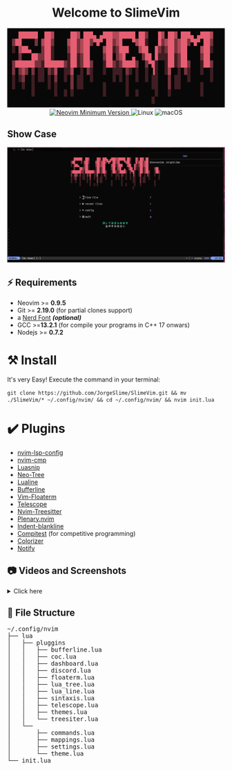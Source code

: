 <h1 align="center">Welcome to SlimeVim</h1>

<div align="center">
  <img src="https://github.com/JorgeSlime/SlimeVim/blob/main/media/logo.png" alt="logo">
</div>

<div align="center">
  <a href="https://github.com/neovim/neovim">
    <img src="https://img.shields.io/badge/Neovim-0.9.5-blueviolet.svg?style=flat-square&logo=Neovim&color=90E59A&logoColor=white" alt="Neovim Minimum Version">
  </a>
  <img alt="Linux" src="https://img.shields.io/badge/Linux-%23.svg?style=flat-square&logo=linux&color=FCC624&logoColor=black" />
  <img alt="macOS" src="https://img.shields.io/badge/macOS-%23.svg?style=flat-square&logo=apple&color=000000&logoColor=white" />
</div>

## Show Case

<div align="center">
  <img src="https://github.com/JorgeSlime/SlimeVim/blob/main/media/Dashboard.png" alt="dashboard">
</div>

## ⚡️ Requirements

- Neovim >= **0.9.5** 
- Git >= **2.19.0** (for partial clones support)
- a [Nerd Font](https://www.nerdfonts.com/) **_(optional)_**
- GCC >=**13.2.1** (for compile your programs in C++ 17 onwars)
- Nodejs >= **0.7.2**

# ⚒️ Install 
It's very Easy!
Execute the command in your terminal:   
```
git clone https://github.com/JorgeSlime/SlimeVim.git && mv ./SlimeVim/* ~/.config/nvim/ && cd ~/.config/nvim/ && nvim init.lua
```

# ✔️ Plugins

- [nvim-lsp-config](https://github.com/neovim/nvim-lspconfig)
- [nvim-cmp](https://github.com/hrsh7th/nvim-cmp)
- [Luasnip](https://github.com/L3MON4D3/LuaSnip)
- [Neo-Tree](https://github.com/nvim-neo-tree/neo-tree.nvim)
- [Lualine](https://github.com/hoob3rt/lualine.nvim)
- [Bufferline](https://github.com/akinsho/nvim-bufferline.lua)
- [Vim-Floaterm](https://github.com/voldikss/vim-floaterm)
- [Telescope](https://github.com/nvim-telescope/telescope.nvim)
- [Nvim-Treesitter](https://github.com/nvim-treesitter/nvim-treesitter)
- [Plenary.nvim](https://github.com/nvim-lua/plenary.nvim)
- [Indent-blankline](https://github.com/lukas-reineke/indent-blankline.nvim)
- [Compitest](https://github.com/xeluxee/competitest.nvim)  (for competitive programming)
- [Colorizer](https://github.com/norcalli/nvim-colorizer.lua)
- [Notify](https://github.com/rcarriga/nvim-notify)

## 📷 Videos and Screenshots 
<details><summary>Click here</summary>  
○ Moonfly
<br><img src="https://github.com/JorgeSlime/SlimeVim/blob/main/media/Moonfly.png"><br>
○ Autocomplete with LSP
<br><img src="https://github.com/JorgeSlime/SlimeVim/blob/main/media/Autocomplete.png"><br> 
○ CompiTest
<br><img src="https://github.com/JorgeSlime/SlimeVim/blob/main/media/Compitest.png"><br>
○ Telescope
<br><img src="https://github.com/JorgeSlime/SlimeVim/blob/main/media/Telescope.png"><br>
</details>

## 📂 File Structure
<pre>
~/.config/nvim
├── lua
│   ├── pluggins
│   │   ├── bufferline.lua
│   │   ├── coc.lua
│   │   ├── dashboard.lua
│   │   ├── discord.lua
│   │   ├── floaterm.lua
│   │   ├── lua_tree.lua  
│   │   ├── lua_line.lua
│   │   ├── sintaxis.lua
│   │   ├── telescope.lua
│   │   ├── themes.lua
│   │   └── treesiter.lua
│   └── 
│       ├── commands.lua
│       ├── mappings.lua
│       ├── settings.lua
│       └── theme.lua
└── init.lua
</pre>
